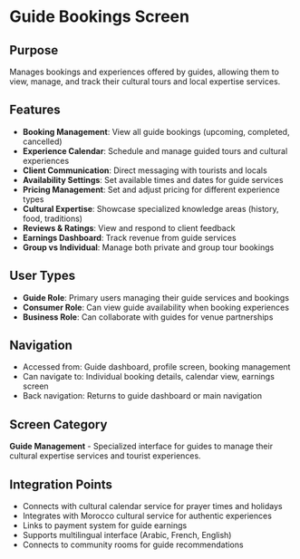 # Guide Bookings Screen

## Purpose
Manages bookings and experiences offered by guides, allowing them to view, manage, and track their cultural tours and local expertise services.

## Features
- **Booking Management**: View all guide bookings (upcoming, completed, cancelled)
- **Experience Calendar**: Schedule and manage guided tours and cultural experiences
- **Client Communication**: Direct messaging with tourists and locals
- **Availability Settings**: Set available times and dates for guide services
- **Pricing Management**: Set and adjust pricing for different experience types
- **Cultural Expertise**: Showcase specialized knowledge areas (history, food, traditions)
- **Reviews & Ratings**: View and respond to client feedback
- **Earnings Dashboard**: Track revenue from guide services
- **Group vs Individual**: Manage both private and group tour bookings

## User Types
- **Guide Role**: Primary users managing their guide services and bookings
- **Consumer Role**: Can view guide availability when booking experiences
- **Business Role**: Can collaborate with guides for venue partnerships

## Navigation
- Accessed from: Guide dashboard, profile screen, booking management
- Can navigate to: Individual booking details, calendar view, earnings screen
- Back navigation: Returns to guide dashboard or main navigation

## Screen Category
**Guide Management** - Specialized interface for guides to manage their cultural expertise services and tourist experiences.

## Integration Points
- Connects with cultural calendar service for prayer times and holidays
- Integrates with Morocco cultural service for authentic experiences
- Links to payment system for guide earnings
- Supports multilingual interface (Arabic, French, English)
- Connects to community rooms for guide recommendations